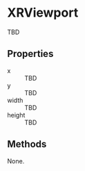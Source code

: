 # XRViewport

TBD

## Properties

<dl>
  <dt>x</dt>
  <dd>TBD</dd>
  <dt>y</dt>
  <dd>TBD</dd>
  <dt>width</dt>
  <dd>TBD</dd>
  <dt>height</dt>
  <dd>TBD</dd>
</dl>

## Methods

None.
